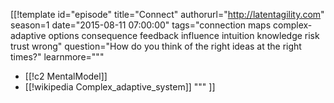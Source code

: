 [[!template id="episode"
title="Connect"
authorurl="http://latentagility.com"
season=1
date="2015-08-11 07:00:00"
tags="connection maps complex-adaptive options consequence feedback influence intuition knowledge risk trust wrong"
question="How do you think of the right ideas at the right times?"
learnmore="""
- [[!c2 MentalModel]]
- [[!wikipedia Complex_adaptive_system]]
"""
]]
